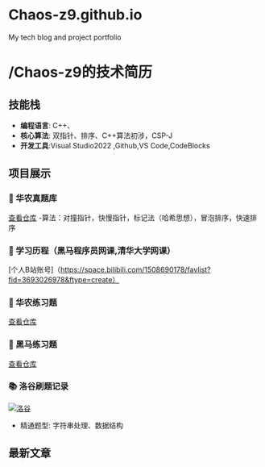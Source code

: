 # Chaos-z9.github.io
My tech blog and project portfolio
# /Chaos-z9的技术简历

## 技能栈
- **编程语言**: C++、
- **核心算法**: 双指针、排序、C++算法初涉，CSP-J
- **开发工具**:Visual Studio2022 ,Github,VS Code,CodeBlocks

## 项目展示
### 🎯 华农真题库
[查看仓库](https://github.com/Chaos-z9/hzau-exam-)
-算法：对撞指针，快慢指针，标记法（哈希思想），冒泡排序，快速排序
### 🎯 学习历程（黑马程序员网课,清华大学网课）
[个人B站账号]（https://space.bilibili.com/1508690178/favlist?fid=3693026978&ftype=create）
### 🎯 华农练习题
[查看仓库](https://github.com/Chaos-z9/hzau-practice)
### 🎯 黑马练习题
[查看仓库](https://github.com/Chaos-z9/dark-horse-course)

### 📚 洛谷刷题记录
[![洛谷](https://img.shields.io/badge/已通过-22题-brightgreen)](https://www.luogu.com.cn/user/1905334)
- 精通题型: 字符串处理、数据结构

## 最新文章

